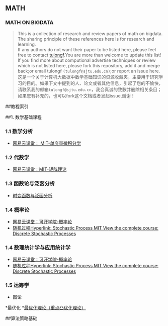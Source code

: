 ## MATH<br>
### MATH ON BIGDATA
> This is a collection of research and review papers of math on bigdata. The sharing principle of these references here is for research and learning.<br>
If any authors do not want their paper to be listed here, please feel free to contact [tulongf](https://github.com/Tulongf/).You are more than welcome to update this list! If you find more about computional advertise techniques or review which is not listed here, please fork this repository, add it and merge back;or email tulongf `(tulongf@sjtu.edu.cn)`;or report an issue here.<br> 
>这是一个关于计算机大数据中数学基础知识的资源收藏夹，主要用于研究学习的目的。如果下文中提到的人、论文或者其他信息，引起了您的不愉快，请联系我的邮箱`tulongf@sjtu.edu.cn`，我会真诚的致歉并删除相关条目；如果您有补充的，也可以fork这个文档或者发起issue,谢谢！<br> 

##教程索引


##1. 数学基础课程<br>
### 1.1 数学分析
* [网易云课堂： MIT-单变量微积分学](http://v.163.com/special/sp/singlevariablecalculus.html)<br>

### 1.2 代数学
* [网易云课堂：MIT-矩阵理论](http://open.163.com/special/opencourse/daishu.html)<br>

### 1.3 函数论与泛函分析
* [时变函数与泛函分析 ](http://open.163.com/special/opencourse/fanhanfenxi.html)<br>

### 1.4 概率论
* [网易云课堂：可汗学院-概率论](http://open.163.com/special/Khan/probability.html)<br>
* [随机过程Hyperlink: Stochastic Process MIT View the complete course: Discrete Stochastic Processes](#)<br>

### 1.4 数理统计学与应用统计学
* [网易云课堂：可汗学院-概率论](http://open.163.com/special/Khan/probability.html)<br>
* [随机过程Hyperlink: Stochastic Process MIT View the complete course: Discrete Stochastic Processes](#)<br>

### 1.5 运筹学
* 图论

*最优化
  *[最优化理论（重点凸优化理论）](http://stanford.edu/~boyd/cvxbook/)<br>





##算法策略基础<br>
